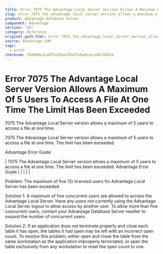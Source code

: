 ```yaml
---
title: Error 7075 The Advantage Local Server Version Allows A Maximum Of 5 Users To Access A File At One Time The Limit Has Been Exceeded
slug: error_7075_the_advantage_local_server_version_allows_a_maximum_of_5_users_to_access_a_file_at_one_time_the_limit_has_been_exceeded_
product: Advantage Database Server
component: Advantage
version: "12"
category: Reference
original_path_html: error_7075_the_advantage_local_server_version_allows_a_maximum_of_5_users_to_access_a_file_at_one_time_the_limit_has_been_exceeded_.htm
source: Advantage CHM
tags:
  - error
checksum: 268689e3ca075a39aa7b5d732babceca9e72843a
---
```


# Error 7075 The Advantage Local Server Version Allows A Maximum Of 5 Users To Access A File At One Time The Limit Has Been Exceeded

7075 The Advantage Local Server version allows a maximum of 5 users to access a file at one time.

7075 The Advantage Local Server version allows a maximum of 5 users to access a file at one time. The limit has been exceeded.

Advantage Error Guide

| 7075 The Advantage Local Server version allows a maximum of 5 users to access a file at one time. The limit has been exceeded.  Advantage Error Guide |  |  |  |  |

Problem: The maximum of five (5) licensed users for Advantage Local Server has been exceeded.

Solution 1: A maximum of five concurrent users are allowed to access the Advantage Local Server. Have any users not currently using the Advantage Local Server logout to allow access by another user. To allow more than five concurrent users, contact your Advantage Database Server reseller to expand the number of concurrent users.

Solution 2: If an application does not terminate properly and close each table it has open, the tables it had open may be left with an incorrect open count. To resolve this problem, either open and close the table from the same workstation as the application improperly terminated, or open the table exclusively from any workstation to reset the open count to one.
